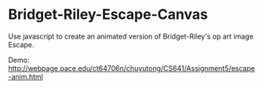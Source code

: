 # Bridget-Riley-Escape-Canvas
Use javascript to create an animated version of  Bridget-Riley's op art image Escape. 

Demo: http://webpage.pace.edu/ct64706n/chuyutong/CS641/Assignment5/escape-anim.html
